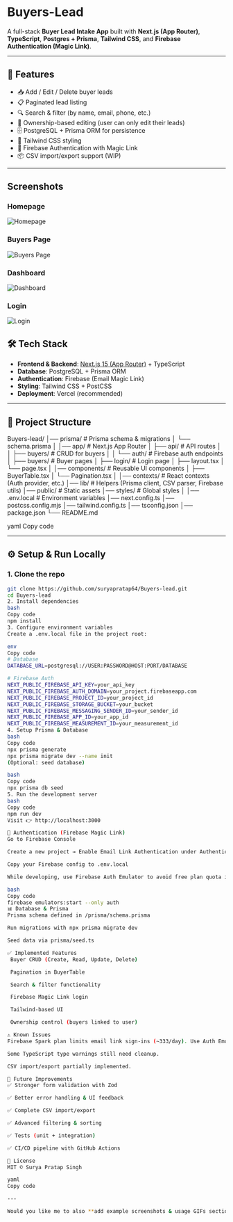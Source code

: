 # Buyers-Lead

A full-stack **Buyer Lead Intake App** built with **Next.js (App Router)**, **TypeScript**, **Postgres + Prisma**, **Tailwind CSS**, and **Firebase Authentication (Magic Link)**.

---

## 🚀 Features

- 📥 Add / Edit / Delete buyer leads  
- 📋 Paginated lead listing  
- 🔍 Search & filter (by name, email, phone, etc.)  
- 👤 Ownership-based editing (user can only edit their leads)  
- 🗄️ PostgreSQL + Prisma ORM for persistence  
- 🎨 Tailwind CSS styling  
- 🔑 Firebase Authentication with Magic Link  
- 📦 CSV import/export support (WIP)  

---
## Screenshots

### Homepage
![Homepage](assets/form.png)

### Buyers Page
![Buyers Page](assets/leads.png)

### Dashboard
![Dashboard](assets/dashboard.png)

### Login
![Login](assets/login.png)

## 🛠 Tech Stack

- **Frontend & Backend**: [Next.js 15 (App Router)](https://nextjs.org/) + TypeScript  
- **Database**: PostgreSQL + Prisma ORM  
- **Authentication**: Firebase (Email Magic Link)  
- **Styling**: Tailwind CSS + PostCSS  
- **Deployment**: Vercel (recommended)  

---

## 📂 Project Structure

Buyers-lead/
│── prisma/ # Prisma schema & migrations
│ └── schema.prisma
│
│── app/ # Next.js App Router
│ ├── api/ # API routes
│ │ ├── buyers/ # CRUD for buyers
│ │ └── auth/ # Firebase auth endpoints
│ ├── buyers/ # Buyer pages
│ ├── login/ # Login page
│ ├── layout.tsx
│ └── page.tsx
│
│── components/ # Reusable UI components
│ ├── BuyerTable.tsx
│ └── Pagination.tsx
│
│── contexts/ # React contexts (Auth provider, etc.)
│── lib/ # Helpers (Prisma client, CSV parser, Firebase utils)
│── public/ # Static assets
│── styles/ # Global styles
│
│── .env.local # Environment variables
│── next.config.ts
│── postcss.config.mjs
│── tailwind.config.ts
│── tsconfig.json
│── package.json
└── README.md

yaml
Copy code

---

## ⚙️ Setup & Run Locally

### 1. Clone the repo
```bash
git clone https://github.com/suryapratap64/Buyers-lead.git
cd Buyers-lead
2. Install dependencies
bash
Copy code
npm install
3. Configure environment variables
Create a .env.local file in the project root:

env
Copy code
# Database
DATABASE_URL=postgresql://USER:PASSWORD@HOST:PORT/DATABASE

# Firebase Auth
NEXT_PUBLIC_FIREBASE_API_KEY=your_api_key
NEXT_PUBLIC_FIREBASE_AUTH_DOMAIN=your_project.firebaseapp.com
NEXT_PUBLIC_FIREBASE_PROJECT_ID=your_project_id
NEXT_PUBLIC_FIREBASE_STORAGE_BUCKET=your_bucket
NEXT_PUBLIC_FIREBASE_MESSAGING_SENDER_ID=your_sender_id
NEXT_PUBLIC_FIREBASE_APP_ID=your_app_id
NEXT_PUBLIC_FIREBASE_MEASUREMENT_ID=your_measurement_id
4. Setup Prisma & Database
bash
Copy code
npx prisma generate
npx prisma migrate dev --name init
(Optional: seed database)

bash
Copy code
npx prisma db seed
5. Run the development server
bash
Copy code
npm run dev
Visit 👉 http://localhost:3000

🔑 Authentication (Firebase Magic Link)
Go to Firebase Console

Create a new project → Enable Email Link Authentication under Authentication > Sign-in method

Copy your Firebase config to .env.local

While developing, use Firebase Auth Emulator to avoid free plan quota issues:

bash
Copy code
firebase emulators:start --only auth
📊 Database & Prisma
Prisma schema defined in /prisma/schema.prisma

Run migrations with npx prisma migrate dev

Seed data via prisma/seed.ts

✅ Implemented Features
 Buyer CRUD (Create, Read, Update, Delete)

 Pagination in BuyerTable

 Search & filter functionality

 Firebase Magic Link login

 Tailwind-based UI

 Ownership control (buyers linked to user)

⚠️ Known Issues
Firebase Spark plan limits email link sign-ins (~333/day). Use Auth Emulator during development.

Some TypeScript type warnings still need cleanup.

CSV import/export partially implemented.

🚧 Future Improvements
✅ Stronger form validation with Zod

✅ Better error handling & UI feedback

✅ Complete CSV import/export

✅ Advanced filtering & sorting

✅ Tests (unit + integration)

✅ CI/CD pipeline with GitHub Actions

📜 License
MIT © Surya Pratap Singh

yaml
Copy code

---

Would you like me to also **add example screenshots & usage GIFs section** in the README (with placeholders), so the file looks even more professional for internship reviewers?






